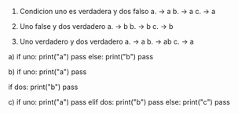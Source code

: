 

1) Condicion uno es verdadera y dos falso
    a. -> a
    b. -> a
    c. -> a

2) Uno false y dos verdadero
    a. -> b
    b. -> b
    c. -> b


3) Uno verdadero y dos verdadero
    a. -> a
    b. -> ab
    c. -> a

a)
if uno:
    print("a")
    pass
else:
    print("b")
    pass

b)
if uno:
    print("a")
    pass

if dos:
    print("b")
    pass

c)
if uno:
    print("a")
    pass
elif dos:
    print("b")
    pass
else:
    print("c")
    pass